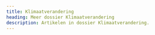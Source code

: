 ```yaml
---
title: Klimaatverandering
heading: Meer dossier Klimaatverandering
description: Artikelen in dossier Klimaatverandering.
---
```


